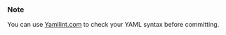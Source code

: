 <!-- usedin: [ _rails/deployment] - post: -->


### Note

You can use [Yamllint.com](http://yamllint.com/) to check your YAML syntax before committing.




